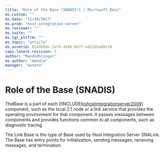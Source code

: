 ```yaml
---
title: "Role of the Base (SNADIS)1 | Microsoft Docs"
ms.custom: ""
ms.date: "11/30/2017"
ms.prod: "host-integration-server"
ms.reviewer: ""
ms.suite: ""
ms.tgt_pltfrm: ""
ms.topic: "article"
ms.assetid: 81a950dc-1af9-4940-937f-e6232ba00c74
caps.latest.revision: 3
author: "MandiOhlinger"
ms.author: "mandia"
manager: "anneta"
---
```

# Role of the Base (SNADIS)
TheBase is a part of each [!INCLUDE[hishostintegrationserver2009](../includes/hishostintegrationserver2009-md.md)] component, such as the local 2.1 node or a link service that provides the operating environment for that component. It passes messages between components and provides functions common to all components, such as diagnostic tracing.  
  
 The Link Base is the type of Base used by Host Integration Server SNALink. The Base has entry points for initialization, sending messages, receiving messages, and termination.